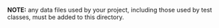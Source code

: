 **NOTE:** any data files used by your project, including those used by test classes, must be added to this directory.